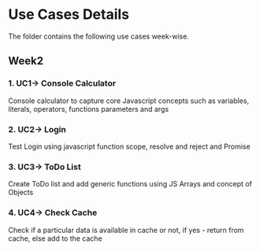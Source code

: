 # Use Cases Details
The folder contains the following use cases week-wise.

## Week2

### 1. UC1-> Console Calculator
Console calculator to capture core Javascript concepts such as variables, literals, operators, functions parameters and args

### 2. UC2-> Login
Test Login using javascript function scope, resolve and reject and Promise

### 3. UC3-> ToDo List
Create ToDo list and add generic functions using JS Arrays and concept of Objects

### 4. UC4-> Check Cache
Check if a particular data is available in cache or not, if yes - return from cache, else add to the cache